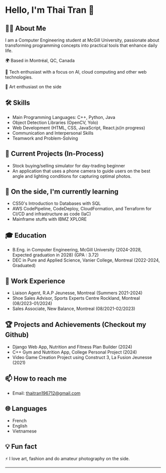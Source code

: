 # Hello, I'm Thai Tran 👋

## 👨‍💻 About Me
I am a Computer Engineering student at McGill University, passionate about transforming programming concepts into practical tools that enhance daily life.

🌍 Based in Montréal, QC, Canada

🚀 Tech enthusiast with a focus on AI, cloud computing and other web technologies.

🎨 Art enthusiast on the side

## 🛠 Skills
- Main Programming Languages: C++, Python, Java 
- Object Detection Libraries (OpenCV, Yolo)
- Web Development (HTML, CSS, JavaScript, React.js(in progress) 
- Communication and Interpersonal Skills
- Teamwork and Problem-Solving

## 🔭 Current Projects (In-Process)
- Stock buying/selling simulator for day-trading beginner
- An application that uses a phone camera to guide users on the best angle and lighting conditions for capturing optimal photos.

## 🌱 On the side, I'm currently learning 
- CS50's Introduction to Databases with SQL
- AWS CodePipeline, CodeDeploy, CloudFormation, and Terraform for CI/CD and infrastructure as code (IaC)
- Mainframe stuffs with IBMZ XPLORE

## 🎓 Education
- B.Eng. in Computer Engineering, McGill University (2024-2028, Expected graduation in 2028) (GPA : 3.72)
- DEC in Pure and Applied Science, Vanier College, Montreal (2022-2024, Graduated)

## 💼 Work Experience
- Liaison Agent, R.A.P Jeunesse, Montreal (Summers 2021-2024)
- Shoe Sales Advisor, Sports Experts Centre Rockland, Montreal (08/2023-01/2024)
- Sales Associate, New Balance, Montreal (08/2021-02/2023)
  
## 🏆 Projects and Achievements (Checkout my Github)
- Django Web App, Nutrition and Fitness Plan Builder (2024) 
- C++ Gym and Nutrition App, College Personal Project (2024)
- Video Game Creation Project using Construct 3, La Fusion Jeunesse (2021)

## 📫 How to reach me
- Email: thaitran196712@gmail.com

## 🌐 Languages
- French
- English
- Vietnamese

## 💡 Fun fact
⚡ I love art, fashion and do amateur photography on the side. 
<!---
## 📊 GitHub Stats
![Your GitHub stats](https://github-readme-stats.vercel.app/api?username=YourGitHubUsername&show_icons=true&theme=radical)

## 🗂️ Highlighted Repositories
[![Repo 1](https://github-readme-stats.vercel.app/api/pin/?username=YourGitHubUsername&repo=RepoName1)](https://github.com/YourGitHubUsername/RepoName1)
[![Repo 2](https://github-readme-stats.vercel.app/api/pin/?username=YourGitHubUsername&repo=RepoName2)](https://github.com/YourGitHubUsername/RepoName2)
--->
---
<!---
thaimtl/thaimtl is a ✨ special ✨ repository because its `README.md` (this file) appears on your GitHub profile.
You can click the Preview link to take a look at your changes.
--->

